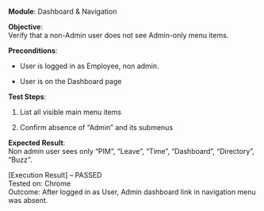 **Module**: Dashboard & Navigation

**Objective**:  
Verify that a non-Admin user does not see Admin-only menu items.

**Preconditions**:

- User is logged in as Employee, non admin.
    
- User is on the Dashboard page
    

**Test Steps**:

1. List all visible main menu items
    
2. Confirm absence of “Admin” and its submenus
    

**Expected Result**:  
Non admin user sees only “PIM”, “Leave”, “Time”, “Dashboard”, “Directory”, “Buzz”.

[Execution Result] – PASSED  
Tested on: Chrome  
Outcome: After logged in as User, Admin dashboard link in navigation menu was absent.